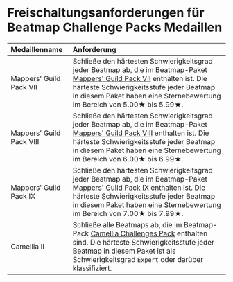 # Freischaltungsanforderungen für Beatmap Challenge Packs Medaillen

| Medaillenname | Anforderung |
| :-- | :-- |
| Mappers' Guild Pack VII | Schließe den härtesten Schwierigkeitsgrad jeder Beatmap ab, die im Beatmap-Paket [Mappers' Guild Pack VII](https://osu.ppy.sh/beatmaps/packs/2034) enthalten ist. Die härteste Schwierigkeitsstufe jeder Beatmap in diesem Paket haben eine Sternebewertung im Bereich von 5.00★ bis 5.99★. |
| Mappers' Guild Pack VIII | Schließe den härtesten Schwierigkeitsgrad jeder Beatmap ab, die im Beatmap-Paket [Mappers' Guild Pack VIII](https://osu.ppy.sh/beatmaps/packs/2035) enthalten ist. Die härteste Schwierigkeitsstufe jeder Beatmap in diesem Paket haben eine Sternebewertung im Bereich von 6.00★ bis 6.99★. |
| Mappers' Guild Pack IX | Schließe den härtesten Schwierigkeitsgrad jeder Beatmap ab, die im Beatmap-Paket [Mappers' Guild Pack IX](https://osu.ppy.sh/beatmaps/packs/2036) enthalten ist. Die härteste Schwierigkeitsstufe jeder Beatmap in diesem Paket haben eine Sternebewertung im Bereich von 7.00★ bis 7.99★. |
| Camellia II | Schließe alle Beatmaps ab, die im Beatmap-Pack [Camellia Challenges Pack](https://osu.ppy.sh/beatmaps/packs/2053) enthalten sind. Die härteste Schwierigkeitsstufe jeder Beatmap in diesem Paket ist als Schwierigkeitsgrad `Expert` oder darüber klassifiziert. |
